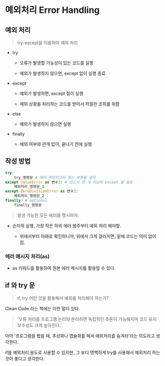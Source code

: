 # 예외처리 Error Handling

## 예외 처리

> try-except을 이용하여 예외 처리

- try

    - 오류가 발생할 가능성이 있는 코드를 실행

    - 예외가 발생하지 않으면, except 없이 실행 종료

- except

    - 예외가 발생하면, except 절이 실행

    - 예외 상황을 처리하는 코드를 받아서 적절한 조취를 취함

- else

    - 예외가 발생하지 않으면 실행

- finally

    - 예외 여부와 관계 없이, 끝나기 전에 실행

## 작성 방법

```python
try:
    try_명령문 # 에러 확인하고자 하는 부분을 넣자
except ValueError as 변수1: # 반드시 한 개 이상의 except 절 필요
    예외처리_명령문_1
except ZeroDivisionError as 변수2:
    예외처리_명령문_2
finally: # optional
    finally_명령문
```

> 발생 가능한 모든 에러를 명시하자.

- 순차적 실행, 가장 작은 하위 에러 범주부터 예외 처리 해야함.

    - 위에서부터 아래로 확인하니까, 위에서 크게 걸러지면, 밑에 코드는 의미 없어짐.

### 에러 메시지 처리(as)

- as 키워드를 활용하여 원본 에러 메시지를 활용할 수 있다.

## if 와 try 문

> if, try 어떤 것을 활용해서 예외를 처리해야 하는가?

Clean Code 라는 책에는 이런 말이 있다. 

> '오류 처리를 프로그램 논리와 분리하면 독립적인 추론이 가능해지며 코드 유지보수성도 크게 높아진다.'

아마 '프로그램을 봤을 때, 추상화나 캡슐화를 해서 예외처리를 숨겨라'라는 의도라고 생각한다.

if를 예외처리 용도로 사용할 수 있지만, 그 보다 명백하게 try를 사용해서 예외처리 하는 것이 좋다고 생각한다.